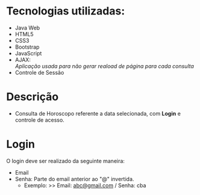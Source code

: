 # Tecnologias utilizadas:
- Java Web
- HTML5
- CSS3
- Bootstrap
- JavaScript
- AJAX: 
<br><i>Aplicação usada para não gerar reaload de página para cada consulta</i>
- Controle de Sessão
 

# Descrição
- Consulta de Horoscopo referente a data selecionada, com <b>Login</b> e controle de acesso.

# Login
 O login deve ser realizado da seguinte maneira:
 - Email
 - Senha: Parte do email anterior ao "@" invertida.
    - Exemplo: >> Email: abc@gmail.com  / Senha:  cba

